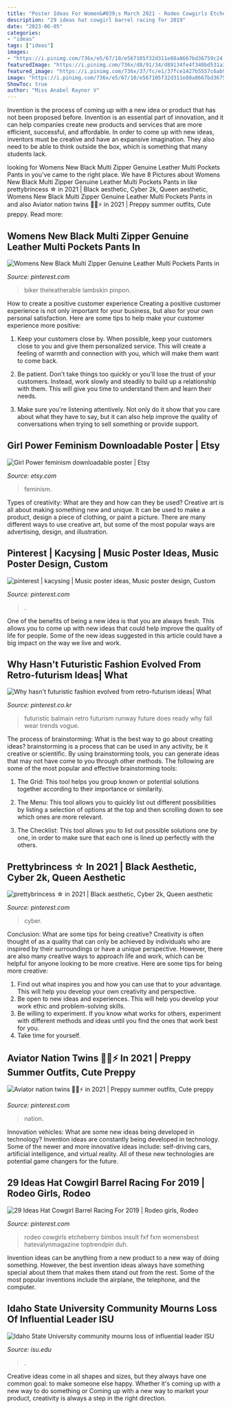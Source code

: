 ```yaml
---
title: "Poster Ideas For Women&#039;s March 2021 - Rodeo Cowgirls Etcheberry Bimbos Insult Fxf Fxm Womensbest Hatevalynmagazine Toptrendpin Duh"
description: "29 ideas hat cowgirl barrel racing for 2019"
date: "2023-06-05"
categories:
- "ideas"
tags: ["ideas"]
images:
- "https://i.pinimg.com/736x/e5/67/10/e567105f32d311e88a8667bd36759c24.jpg"
featuredImage: "https://i.pinimg.com/736x/d8/91/34/d89134fe4f340bd531a38079ad3a6ec9.jpg"
featured_image: "https://i.pinimg.com/736x/37/fc/e1/37fce1427b5557c6ab93c98c4ec5d82f.jpg"
image: "https://i.pinimg.com/736x/e5/67/10/e567105f32d311e88a8667bd36759c24.jpg"
ShowToc: true
author: "Miss Anabel Raynor V"
---
```



Invention is the process of coming up with a new idea or product that has not been proposed before. Invention is an essential part of innovation, and it can help companies create new products and services that are more efficient, successful, and affordable. In order to come up with new ideas, inventors must be creative and have an expansive imagination. They also need to be able to think outside the box, which is something that many students lack.

	

		
looking for Womens New Black Multi Zipper Genuine Leather Multi Pockets Pants in you've came to the right place. We have 8 Pictures about Womens New Black Multi Zipper Genuine Leather Multi Pockets Pants in like prettybrincess ☆ in 2021 | Black aesthetic, Cyber 2k, Queen aesthetic, Womens New Black Multi Zipper Genuine Leather Multi Pockets Pants in and also Aviator nation twins 🤩💖⚡️ in 2021 | Preppy summer outfits, Cute preppy. Read more:
		
    
## Womens New Black Multi Zipper Genuine Leather Multi Pockets Pants In

<img loading=lazy src="https://i.pinimg.com/736x/85/f6/09/85f609fede399039c3a46f80e084ff0d.jpg" onerror="this.onerror=null;this.src='https://tse1.mm.bing.net/th?id=OIP.9mENwUTwBDtGwRTvpvICzQHaJ4&amp;pid=15.1';" alt="Womens New Black Multi Zipper Genuine Leather Multi Pockets Pants in">

_Source: pinterest.com_

>biker theleatherable lambskin pinpon. 

	

How to create a positive customer experience
Creating a positive customer experience is not only important for your business, but also for your own personal satisfaction. Here are some tips to help make your customer experience more positive:
1. Keep your customers close by. When possible, keep your customers close to you and give them personalized service. This will create a feeling of warmth and connection with you, which will make them want to come back.

2. Be patient. Don't take things too quickly or you'll lose the trust of your customers. Instead, work slowly and steadily to build up a relationship with them. This will give you time to understand them and learn their needs.

3. Make sure you're listening attentively. Not only do it show that you care about what they have to say, but it can also help improve the quality of conversations when trying to sell something or provide support.

    
## Girl Power Feminism Downloadable Poster | Etsy

<img loading=lazy src="https://i.etsystatic.com/23644382/r/il/0d6ec9/3041320861/il_fullxfull.3041320861_n1lv.jpg" onerror="this.onerror=null;this.src='https://tse3.mm.bing.net/th?id=OIP.rm_vVnmecr1KuQvwGPim_QHaKe&amp;pid=15.1';" alt="Girl Power feminism downloadable poster | Etsy">

_Source: etsy.com_

>feminism. 

	

Types of creativity: What are they and how can they be used?
Creative art is all about making something new and unique. It can be used to make a product, design a piece of clothing, or paint a picture. There are many different ways to use creative art, but some of the most popular ways are advertising, design, and illustration.

    
## Pinterest | Kacysing | Music Poster Ideas, Music Poster Design, Custom

<img loading=lazy src="https://i.pinimg.com/736x/37/fc/e1/37fce1427b5557c6ab93c98c4ec5d82f.jpg" onerror="this.onerror=null;this.src='https://tse3.mm.bing.net/th?id=OIP.2tzc5SyBwp_02XiPZZPVZQHaKe&amp;pid=15.1';" alt="pinterest | kacysing | Music poster ideas, Music poster design, Custom">

_Source: pinterest.com_

>. 

	

One of the benefits of being a new idea is that you are always fresh. This allows you to come up with new ideas that could help improve the quality of life for people. Some of the new ideas suggested in this article could have a big impact on the way we live and work.

    
## Why Hasn&#039;t Futuristic Fashion Evolved From Retro-futurism Ideas| What

<img loading=lazy src="https://i.pinimg.com/736x/27/30/ea/2730eac06aa22c801203dd105f5a4ea5.jpg" onerror="this.onerror=null;this.src='https://tse3.mm.bing.net/th?id=OIP.fTns8hwThAliW4eI8isAYgHaLH&amp;pid=15.1';" alt="Why hasn&#039;t futuristic fashion evolved from retro-futurism ideas| What">

_Source: pinterest.co.kr_

>futuristic balmain retro futurism runway future does ready why fall wear trends vogue. 

	

The process of brainstorming: What is the best way to go about creating ideas?
brainstorming is a process that can be used in any activity, be it creative or scientific. By using brainstorming tools, you can generate ideas that may not have come to you through other methods. The following are some of the most popular and effective brainstorming tools:
1. The Grid: This tool helps you group known or potential solutions together according to their importance or similarity.

2. The Menu: This tool allows you to quickly list out different possibilities by listing a selection of options at the top and then scrolling down to see which ones are more relevant.

3. The Checklist: This tool allows you to list out possible solutions one by one, in order to make sure that each one is lined up perfectly with the others.

    
## Prettybrincess ☆ In 2021 | Black Aesthetic, Cyber 2k, Queen Aesthetic

<img loading=lazy src="https://i.pinimg.com/736x/f5/d4/01/f5d401b566851b24edd924476d23b864.jpg" onerror="this.onerror=null;this.src='https://tse4.mm.bing.net/th?id=OIP.k4hbRRLt0OGZ4nQKWVlvSgHaHc&amp;pid=15.1';" alt="prettybrincess ☆ in 2021 | Black aesthetic, Cyber 2k, Queen aesthetic">

_Source: pinterest.com_

>cyber. 

	

Conclusion: What are some tips for being creative?
Creativity is often thought of as a quality that can only be achieved by individuals who are inspired by their surroundings or have a unique perspective. However, there are also many creative ways to approach life and work, which can be helpful for anyone looking to be more creative. Here are some tips for being more creative: 
1) Find out what inspires you and how you can use that to your advantage. This will help you develop your own creativity and perspective. 
2) Be open to new ideas and experiences. This will help you develop your work ethic and problem-solving skills. 
3) Be willing to experiment. If you know what works for others, experiment with different methods and ideas until you find the ones that work best for you. 
4) Take time for yourself.

    
## Aviator Nation Twins 🤩💖⚡️ In 2021 | Preppy Summer Outfits, Cute Preppy

<img loading=lazy src="https://i.pinimg.com/736x/d8/91/34/d89134fe4f340bd531a38079ad3a6ec9.jpg" onerror="this.onerror=null;this.src='https://tse1.mm.bing.net/th?id=OIP.h_Vj3u8uZyG1Qf8zrEwW-QHaJ3&amp;pid=15.1';" alt="Aviator nation twins 🤩💖⚡️ in 2021 | Preppy summer outfits, Cute preppy">

_Source: pinterest.com_

>nation. 

	

Innovation vehicles: What are some new ideas being developed in technology?
Invention ideas are constantly being developed in technology. Some of the newer and more innovative ideas include: self-driving cars, artificial intelligence, and virtual reality. All of these new technologies are potential game changers for the future.

    
## 29 Ideas Hat Cowgirl Barrel Racing For 2019 | Rodeo Girls, Rodeo

<img loading=lazy src="https://i.pinimg.com/736x/e5/67/10/e567105f32d311e88a8667bd36759c24.jpg" onerror="this.onerror=null;this.src='https://tse4.mm.bing.net/th?id=OIP._ThzUscEdIbfJaC9nVwNbwAAAA&amp;pid=15.1';" alt="29 Ideas Hat Cowgirl Barrel Racing For 2019 | Rodeo girls, Rodeo">

_Source: pinterest.com_

>rodeo cowgirls etcheberry bimbos insult fxf fxm womensbest hatevalynmagazine toptrendpin duh. 

	

Invention ideas can be anything from a new product to a new way of doing something. However, the best invention ideas always have something special about them that makes them stand out from the rest. Some of the most popular inventions include the airplane, the telephone, and the computer.

    
## Idaho State University Community Mourns Loss Of Influential Leader ISU

<img loading=lazy src="https://www.isu.edu/media/publications/headlines/fall-2019/DSCF3758.JPG" onerror="this.onerror=null;this.src='https://tse4.mm.bing.net/th?id=OIP.MuP7nGVutADm13FBx5CB9wAAAA&amp;pid=15.1';" alt="Idaho State University community mourns loss of influential leader ISU">

_Source: isu.edu_

>. 

	

Creative ideas come in all shapes and sizes, but they always have one common goal: to make someone else happy. Whether it's coming up with a new way to do something or Coming up with a new way to market your product, creativity is always a step in the right direction.

